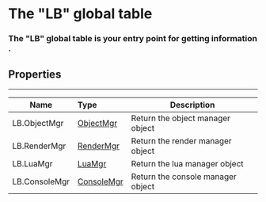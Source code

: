 # The "LB" global table

### The "LB" global table is your entry point for getting information .



## Properties

------

| Name               | Type                        | Description                                              |
| ------------------ | :-------------------------- | -------------------------------------------------------- |
| LB.ObjectMgr       | [ObjectMgr](ObjectMgr.md)   | Return the object manager object                         |
| LB.RenderMgr       | [RenderMgr](RenderMgr.md)   | Return the render manager object                         |
| LB.LuaMgr          | [LuaMgr](LuaMgr.md)         | Return the lua manager object                            |
| LB.ConsoleMgr      | [ConsoleMgr](ConsoleMgr.md) | Return the console manager object                        |

